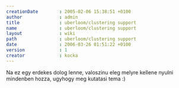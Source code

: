 ```yaml
---
creationDate        : 2005-02-06 15:38:51 +0100 
author              : admin 
title               : uberloom/clustering support 
name                : uberloom/clustering support 
layout              : wiki 
path                : uberloom/clustering support 
date                : 2006-03-26 01:51:22 +0100 
version             : 1 
creator             : kocka 
---
```

Na ez egy erdekes dolog lenne, valoszinu eleg melyre kellene nyulni mindenben hozza, ugyhogy meg kutatasi tema :)
